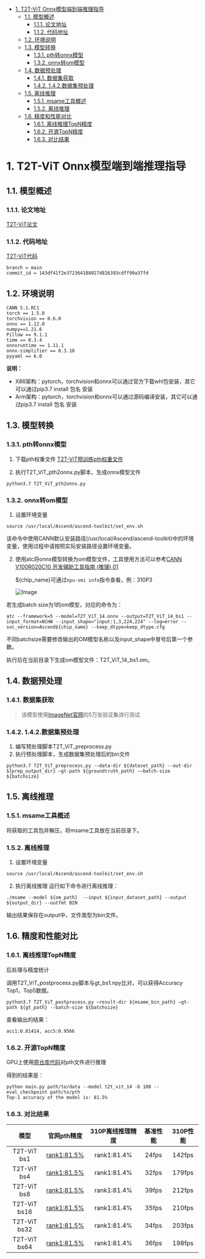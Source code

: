- [1. T2T-ViT Onnx模型端到端推理指导](#1-T2T-ViT-onnx模型端到端推理指导)
  - [1.1. 模型概述](#11-模型概述)
  	- [1.1.1. 论文地址](#111-论文地址)
  	- [1.1.2. 代码地址](#112-代码地址)
  - [1.2. 环境说明](#12-环境说明)
  - [1.3. 模型转换](#13-模型转换)
  	- [1.3.1. pth转onnx模型](#131-pth转onnx模型)
  	- [1.3.2. onnx转om模型](#132-onnx转om模型)
  - [1.4. 数据预处理](#14-数据预处理)
  	- [1.4.1. 数据集获取](#141-数据集获取)
  	- [1.4.2. 1.4.2.数据集预处理](#142-142数据集预处理)
  - [1.5. 离线推理](#15-离线推理)
  	- [1.5.1. msame工具概述](#151-msame工具概述)
  	- [1.5.2.  离线推理](#152--离线推理)
  - [1.6. 精度和性能对比](#16-精度和性能对比)
  	- [1.6.1. 离线推理TopN精度](#161-离线推理topn精度)
  	- [1.6.2. 开源TopN精度](#162-开源topn精度)
  	- [1.6.3. 对比结果](#163-对比结果)

# 1. T2T-ViT Onnx模型端到端推理指导

## 1.1. 模型概述


### 1.1.1. 论文地址

[T2T-ViT论文](https://arxiv.org/abs/2101.11986)

### 1.1.2. 代码地址

[T2T-ViT代码](https://github.com/yitu-opensource/T2T-ViT)
```
branch = main
commit_id = 143df41f2e372364188027d826393cdff99a37fd
```

## 1.2. 环境说明


```
CANN 5.1.RC1
torch == 1.5.0
torchvision == 0.6.0
onnx == 1.12.0
numpy==1.21.6
Pillow == 9.1.1
timm == 0.3.4
onnxruntime == 1.11.1
onnx-simplifier == 0.3.10
pyyaml == 6.0
```

 **说明：**

- X86架构：pytorch，torchvision和onnx可以通过官方下载whl包安装，其它可以通过pip3.7 install 包名 安装
- Arm架构：pytorch，torchvision和onnx可以通过源码编译安装，其它可以通过pip3.7 install 包名 安装

## 1.3. 模型转换

### 1.3.1. pth转onnx模型

1. 下载pth权重文件
   [T2T-ViT预训练pth权重文件](https://github.com/yitu-opensource/T2T-ViT)

4. 执行T2T_ViT_pth2onnx.py脚本，生成onnx模型文件

```
python3.7 T2T_ViT_pth2onnx.py
```

### 1.3.2. onnx转om模型

1. 设置环境变量

```
source /usr/local/Ascend/ascend-toolkit/set_env.sh
```

该命令中使用CANN默认安装路径(/usr/local/Ascend/ascend-toolkit)中的环境变量，使用过程中请按照实际安装路径设置环境变量。

2. 使用atc将onnx模型转换为om模型文件，工具使用方法可以参考[CANN V100R020C10 开发辅助工具指南 (推理) 01](https://support.huawei.com/enterprise/zh/doc/EDOC1100164868?idPath=23710424%7C251366513%7C22892968%7C251168373)

   ${chip_name}可通过`npu-smi info`指令查看，例：310P3

   ![Image](https://gitee.com/ascend/ModelZoo-PyTorch/raw/master/ACL_PyTorch/images/310P3.png)

若生成batch size为1的om模型，对应的命令为：

```
atc --framework=5 --model=T2T_ViT_14.onnx --output=T2T_ViT_14_bs1 --input_format=NCHW --input_shape="input:1,3,224,224" --log=error --soc_version=Ascend${chip_name} --keep_dtype=keep_dtype.cfg
```

不同batchsize需要修改输出的OM模型名称以及input_shape中冒号后第一个参数。

执行后在当前目录下生成om模型文件：T2T_ViT_14_bs1.om。

## 1.4. 数据预处理


### 1.4.1. 数据集获取

> 该模型使用[ImageNet官网](http://www.image-net.org/)的5万张验证集进行测试

### 1.4.2. 1.4.2.数据集预处理

1. 编写预处理脚本T2T_ViT_preprocess.py
2. 执行预处理脚本，生成数据集预处理后的bin文件

```
python3.7 T2T_ViT_preprocess.py -–data-dir ${dataset_path} --out-dir ${prep_output_dir} –gt-path ${groundtruth_path} -–batch-size ${batchsize}
```

## 1.5. 离线推理

### 1.5.1. msame工具概述

将获取的工具包并解压，将msame工具放在当前目录下。

### 1.5.2.  离线推理

1. 设置环境变量

``` 
source /usr/local/Ascend/ascend-toolkit/set_env.sh 
```

2. 执行离线推理
   运行如下命令进行离线推理：

```
./msame --model ${om_path}  --input ${input_dataset_path} --output ${output_dir} --outfmt BIN
```

输出结果保存在output中，文件类型为bin文件。

## 1.6. 精度和性能对比

### 1.6.1. 离线推理TopN精度

后处理与精度统计

调用T2T_ViT_postprocess.py脚本与gt_bs1.npy比对，可以获得Accuracy Top1，Top5数据。

```
python3.7 T2T_ViT_postprocess.py –result-dir ${msame_bin_path} –gt-path ${gt_path} --batch-size ${batchsize}
```

查看输出的结果：

```
acc1:0.81414, acc5:0.9566
```


### 1.6.2. 开源TopN精度

GPU上使用[原仓库代码](https://github.com/yitu-opensource/T2T-ViT)对pth文件进行推理

得到的结果是：

```
python main.py path/to/data --model t2t_vit_14 -b 100 --eval_checkpoint path/to/pth
Top-1 accuracy of the model is: 81.5%
```

### 1.6.3. 对比结果

|     模型     |                        官网pth精度                        | 310P离线推理精度 | 基准性能 | 310P性能 |
| :----------: | :-------------------------------------------------------: | :--------------: | :------: | :------: |
| T2T-ViT bs1  | [rank1:81.5%](https://github.com/yitu-opensource/T2T-ViT) |   rank1:81.4%    |  24fps   |  142fps  |
| T2T-ViT bs4  | [rank1:81.5%](https://github.com/yitu-opensource/T2T-ViT) |   rank1:81.4%    |  32fps   |  179fps  |
| T2T-ViT bs8  | [rank1:81.5%](https://github.com/yitu-opensource/T2T-ViT) |   rank1:81.4%    |  39fps   |  212fps  |
| T2T-ViT bs16 | [rank1:81.5%](https://github.com/yitu-opensource/T2T-ViT) |   rank1:81.4%    |  35fps   |  210fps  |
| T2T-ViT bs32 | [rank1:81.5%](https://github.com/yitu-opensource/T2T-ViT) |   rank1:81.4%    |  34fps   |  203fps  |
| T2T-ViT bs64 | [rank1:81.5%](https://github.com/yitu-opensource/T2T-ViT) |   rank1:81.4%    |  36fps   |  198fps  |
